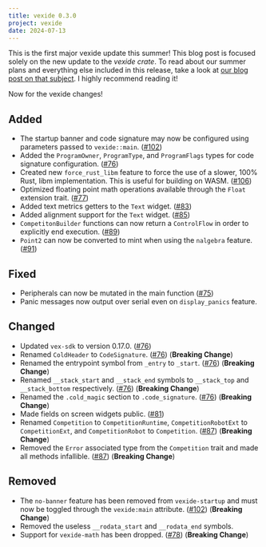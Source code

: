 ```yaml
---
title: vexide 0.3.0
project: vexide
date: 2024-07-13
---
```


This is the first major vexide update this summer! This blog post is focused solely on the new update to the *vexide crate*. To read about our summer plans and everything else included in this release, take a look at [our blog post on that subject](/blog/posts/summer-update-24/). I highly recommend reading it!

Now for the vexide changes!



## Added

- The startup banner and code signature may now be configured using parameters passed to `vexide::main`. ([#102](https://github.com/vexide/vexide/pull/102))
- Added the ``ProgramOwner``, ``ProgramType``, and ``ProgramFlags`` types for code signature configuration. ([#76](https://github.com/vexide/vexide/pull/76))
- Created new ``force_rust_libm`` feature to force the use of a slower, 100% Rust, libm implementation. This is useful for building on WASM. ([#106](https://github.com/vexide/vexide/pull/106))
- Optimized floating point math operations available through the `Float` extension trait. ([#77](https://github.com/vexide/vexide/pull/77))
- Added text metrics getters to the `Text` widget. ([#83](https://github.com/vexide/vexide/pull/83))
- Added alignment support for the `Text` widget. ([#85](https://github.com/vexide/vexide/pull/85))
- `CompetitonBuilder` functions can now return a `ControlFlow` in order to explicitly end execution. ([#89](https://github.com/vexide/vexide/pull/89))
- `Point2` can now be converted to mint when using the `nalgebra` feature. ([#91](https://github.com/vexide/vexide/pull/91))

## Fixed

- Peripherals can now be mutated in the main function ([#75](https://github.com/vexide/vexide/pull/75))
- Panic messages now output over serial even on `display_panics` feature.

## Changed

- Updated ``vex-sdk`` to version 0.17.0. ([#76](https://github.com/vexide/vexide/pull/76))
- Renamed ``ColdHeader`` to ``CodeSignature``. ([#76](https://github.com/vexide/vexide/pull/76)) (**Breaking Change**)
- Renamed the entrypoint symbol from ``_entry`` to ``_start``. ([#76](https://github.com/vexide/vexide/pull/76)) (**Breaking Change**)
- Renamed ``__stack_start`` and ``__stack_end`` symbols to ``__stack_top`` and ``__stack_bottom`` respectively. ([#76](https://github.com/vexide/vexide/pull/76)) (**Breaking Change**)
- Renamed the ``.cold_magic`` section to ``.code_signature``. ([#76](https://github.com/vexide/vexide/pull/76)) (**Breaking Change**)
- Made fields on screen widgets public. ([#81](https://github.com/vexide/vexide/pull/81))
- Renamed `Competition` to `CompetitionRuntime`, `CompetitionRobotExt` to `CompetitionExt`, and `CompetitionRobot` to `Competition`. ([#87](https://github.com/vexide/vexide/pull/87)) (**Breaking Change**)
- Removed the `Error` associated type from the `Competition` trait and made all methods infallible. ([#87](https://github.com/vexide/vexide/pull/87)) (**Breaking Change**)

## Removed

- The `no-banner` feature has been removed from `vexide-startup` and must now be toggled through the `vexide:main` attribute. ([#102](https://github.com/vexide/vexide/pull/102)) (**Breaking Change**)
- Removed the useless ``__rodata_start`` and ``__rodata_end`` symbols.
- Support for `vexide-math` has been dropped. ([#78](https://github.com/vexide/vexide/pull/78)) (**Breaking Change**)
